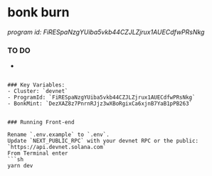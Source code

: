 # bonk burn
*program id: FiRESpaNzgYUiba5vkb44CZJLZjrux1AUECdfwPRsNkg*


### TO DO 

- 
```

### Key Variables: 
- Cluster: `devnet`
- ProgramId: `FiRESpaNzgYUiba5vkb44CZJLZjrux1AUECdfwPRsNkg`
- BonkMint: `DezXAZ8z7PnrnRJjz3wXBoRgixCa6xjnB7YaB1pPB263` 


### Running Front-end

Rename `.env.example` to `.env`. 
Update `NEXT_PUBLIC_RPC` with your devnet RPC or the public: `https://api.devnet.solana.com` 
From Terminal enter 
```sh
yarn dev
```